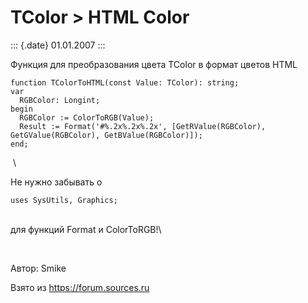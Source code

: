 TColor \> HTML Color
====================

::: {.date}
01.01.2007
:::

Функция для преобразования цвета TColor в формат цветов HTML

    function TColorToHTML(const Value: TColor): string;
    var
      RGBColor: Longint;
    begin
      RGBColor := ColorToRGB(Value);
      Result := Format('#%.2x%.2x%.2x', [GetRValue(RGBColor), GetGValue(RGBColor), GetBValue(RGBColor)]);
    end;

 \

Не нужно забывать о

    uses SysUtils, Graphics;

 \
для функций Format и ColorToRGB!\

 

Автор: Smike

Взято из <https://forum.sources.ru>
